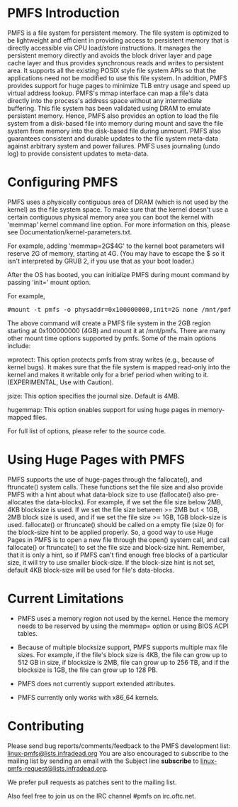 
PMFS Introduction
=================

PMFS is a file system for persistent memory. The file system is optimized to be
lightweight and efficient in providing access to persistent memory that is
directly accessible via CPU load/store instructions. It manages the persistent
memory directly and avoids the block driver layer and page cache layer and thus
provides synchronous reads and writes to persistent area. It supports all the
existing POSIX style file system APIs so that the applications need not be
modified to use this file system. In addition, PMFS provides support for huge
pages to minimize TLB entry usage and speed up virtual address lookup. PMFS's
mmap interface can map a file's data directly into the process's address space
without any intermediate buffering. This file system has been validated using
DRAM to emulate persistent memory. Hence, PMFS also provides an option to load
the file system from a disk-based file into memory during mount and save the
file system from memory into the disk-based file during unmount. PMFS also
guarantees consistent and durable updates to the file system meta-data against
arbitrary system and power failures. PMFS uses journaling (undo log) to provide
consistent updates to meta-data.


Configuring PMFS
================

PMFS uses a physically contiguous area of DRAM (which is not used by the
kernel) as the file system space. To make sure that the kernel doesn't use a
certain contiguous physical memory area you can boot the kernel with 'memmap'
kernel command line option.  For more information on this, please see
Documentation/kernel-parameters.txt.

For example, adding 'memmap=2G$4G' to the kernel boot parameters will reserve
2G of memory, starting at 4G.  (You may have to escape the $ so it isn't
interpreted by GRUB 2, if you use that as your boot loader.)

After the OS has booted, you can initialize PMFS during mount command by
passing 'init=' mount option.

For example,

<pre>#mount -t pmfs -o physaddr=0x100000000,init=2G none /mnt/pmfs</pre>

The above command will create a PMFS file system in the 2GB region starting at
0x100000000 (4GB) and mount it at /mnt/pmfs.  There are many other mount time
options supported by pmfs. Some of the main options include:

wprotect: This option protects pmfs from stray writes (e.g., because of kernel
bugs). It makes sure that the file system is mapped read-only into the kernel
and makes it writable only for a brief period when writing to it. (EXPERIMENTAL,
Use with Caution).

jsize: This option specifies the journal size. Default is 4MB.

hugemmap: This option enables support for using huge pages in memory-mapped
files.

For full list of options, please refer to the source code.


Using Huge Pages with PMFS
==========================

PMFS supports the use of huge-pages through the fallocate(), and ftruncate()
system calls. These functions set the file size and also provide PMFS with a
hint about what data-block size to use (fallocate() also pre-allocates the
data-blocks).  For example, if we set the file size below 2MB, 4KB blocksize is
used.  If we set the file size between >= 2MB but < 1GB, 2MB block size is used,
and if we set the file size >= 1GB, 1GB block-size is used.  fallocate() or
ftruncate() should be called on a empty file (size 0) for the block-size hint
to be applied properly. So, a good way to use Huge Pages in PMFS is to open a
new file through the open() system call, and call fallocate() or ftruncate() to
set the file size and block-size hint.  Remember, that it is only a hint, so if
PMFS can't find enough free blocks of a particular size, it will try to use
smaller block-size.  If the block-size hint is not set, default 4KB block-size
will be used for file's data-blocks.


Current Limitations
===================

* PMFS uses a memory region not used by the kernel. Hence the memory needs to
be reserved by using the memmap= option or using BIOS ACPI tables.

* Because of multiple blocksize support, PMFS supports multiple max file
sizes. For example, if the file's block size is 4KB, the file can grow up to
512 GB in size, if blocksize is 2MB, file can grow up to 256 TB, and if the
blocksize is 1GB, the file can grow up to 128 PB.

* PMFS does not currently support extended attributes.

* PMFS currently only works with x86_64 kernels.


Contributing
============

Please send bug reports/comments/feedback to the PMFS development
list: linux-pmfs@lists.infradead.org
You are also encouraged to subscribe to the mailing list
by sending an email with the Subject line **subscribe** to
linux-pmfs-request@lists.infradead.org.

We prefer pull requests as patches sent to the mailing list.

Also feel free to join us on the IRC channel #pmfs on irc.oftc.net.
